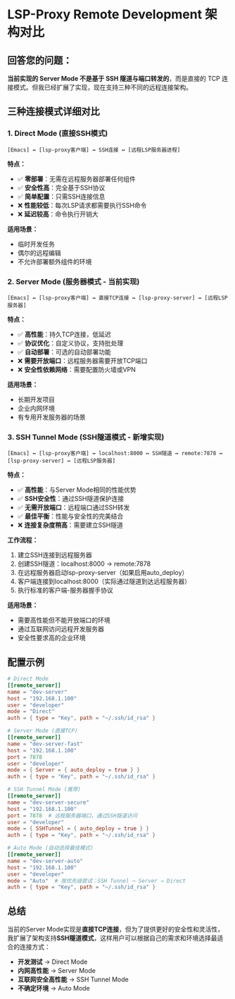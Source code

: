 # LSP-Proxy Remote Development 架构对比

## 回答您的问题：

**当前实现的 Server Mode 不是基于 SSH 隧道与端口转发的**，而是直接的 TCP 连接模式。但我已经扩展了实现，现在支持三种不同的远程连接架构。

## 三种连接模式详细对比

### 1. Direct Mode (直接SSH模式)
```
[Emacs] ↔ [lsp-proxy客户端] ↔ SSH连接 ↔ [远程LSP服务器进程]
```

**特点：**
- ✅ **零部署**：无需在远程服务器部署任何组件
- ✅ **安全性高**：完全基于SSH协议
- ✅ **简单配置**：只需SSH连接信息
- ❌ **性能较低**：每次LSP请求都需要执行SSH命令
- ❌ **延迟较高**：命令执行开销大

**适用场景：**
- 临时开发任务
- 偶尔的远程编辑
- 不允许部署额外组件的环境

### 2. Server Mode (服务器模式 - 当前实现)
```
[Emacs] ↔ [lsp-proxy客户端] ↔ 直接TCP连接 ↔ [lsp-proxy-server] ↔ [远程LSP服务器]
```

**特点：**
- ✅ **高性能**：持久TCP连接，低延迟
- ✅ **协议优化**：自定义协议，支持批处理
- ✅ **自动部署**：可选的自动部署功能
- ❌ **需要开放端口**：远程服务器需要开放TCP端口
- ❌ **安全性依赖网络**：需要配置防火墙或VPN

**适用场景：**
- 长期开发项目
- 企业内网环境
- 有专用开发服务器的场景

### 3. SSH Tunnel Mode (SSH隧道模式 - 新增实现)
```
[Emacs] ↔ [lsp-proxy客户端] ↔ localhost:8000 ↔ SSH隧道 ↔ remote:7878 ↔ [lsp-proxy-server] ↔ [远程LSP服务器]
```

**特点：**
- ✅ **高性能**：与Server Mode相同的性能优势
- ✅ **SSH安全性**：通过SSH隧道保护连接
- ✅ **无需开放端口**：远程端口通过SSH转发
- ✅ **最佳平衡**：性能与安全性的完美结合
- ❌ **连接复杂度稍高**：需要建立SSH隧道

**工作流程：**
1. 建立SSH连接到远程服务器
2. 创建SSH隧道：localhost:8000 → remote:7878
3. 在远程服务器启动lsp-proxy-server（如果启用auto_deploy）
4. 客户端连接到localhost:8000（实际通过隧道到达远程服务器）
5. 执行标准的客户端-服务器握手协议

**适用场景：**
- 需要高性能但不能开放端口的环境
- 通过互联网访问远程开发服务器
- 安全性要求高的企业环境

## 配置示例

```toml
# Direct Mode
[[remote_server]]
name = "dev-server"
host = "192.168.1.100"
user = "developer"
mode = "Direct"
auth = { type = "Key", path = "~/.ssh/id_rsa" }

# Server Mode (直接TCP)
[[remote_server]]
name = "dev-server-fast"
host = "192.168.1.100"
port = 7878
user = "developer"
mode = { Server = { auto_deploy = true } }
auth = { type = "Key", path = "~/.ssh/id_rsa" }

# SSH Tunnel Mode (推荐)
[[remote_server]]
name = "dev-server-secure"
host = "192.168.1.100"
port = 7878  # 远程服务器端口，通过SSH隧道访问
user = "developer"
mode = { SSHTunnel = { auto_deploy = true } }
auth = { type = "Key", path = "~/.ssh/id_rsa" }

# Auto Mode (自动选择最佳模式)
[[remote_server]]
name = "dev-server-auto"
host = "192.168.1.100"
user = "developer"
mode = "Auto"  # 按优先级尝试：SSH Tunnel → Server → Direct
auth = { type = "Key", path = "~/.ssh/id_rsa" }
```

## 总结

当前的Server Mode实现是**直接TCP连接**，但为了提供更好的安全性和灵活性，我扩展了架构支持**SSH隧道模式**，这样用户可以根据自己的需求和环境选择最适合的连接方式：

- **开发测试** → Direct Mode
- **内网高性能** → Server Mode  
- **互联网安全高性能** → SSH Tunnel Mode
- **不确定环境** → Auto Mode